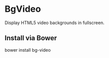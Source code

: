 # BgVideo

Display HTML5 video backgrounds in fullscreen.

## Install via Bower

bower install bg-video
